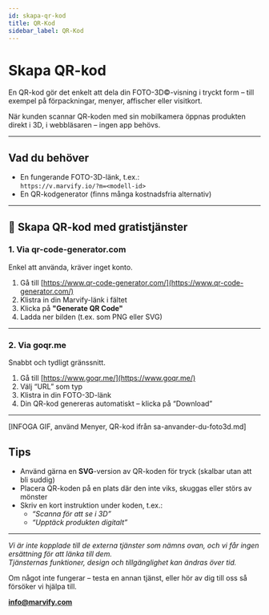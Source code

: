 ```yaml
---
id: skapa-qr-kod
title: QR-Kod
sidebar_label: QR-Kod
---
```

# Skapa QR-kod

En QR-kod gör det enkelt att dela din FOTO-3D©-visning i tryckt form – till exempel på förpackningar, menyer, affischer eller visitkort.

När kunden scannar QR-koden med sin mobilkamera öppnas produkten direkt i 3D, i webbläsaren – ingen app behövs.

---

## Vad du behöver

- En fungerande FOTO-3D-länk, t.ex.:  
  `https://v.marvify.io/?m=<modell-id>`  
- En QR-kodgenerator (finns många kostnadsfria alternativ)

---

## 🔧 Skapa QR-kod med gratistjänster

### 1. **Via qr-code-generator.com**

Enkel att använda, kräver inget konto.

1. Gå till [https://www.qr-code-generator.com/](https://www.qr-code-generator.com/)
2. Klistra in din Marvify-länk i fältet
3. Klicka på **"Generate QR Code"**
4. Ladda ner bilden (t.ex. som PNG eller SVG)

---

### 2. **Via goqr.me**

Snabbt och tydligt gränssnitt.

1. Gå till [https://www.goqr.me/](https://www.goqr.me/)
2. Välj “URL” som typ
3. Klistra in din FOTO-3D-länk
4. Din QR-kod genereras automatiskt – klicka på “Download”

---

[INFOGA GIF, använd Menyer, QR-kod ifrån sa-anvander-du-foto3d.md]

## Tips

- Använd gärna en **SVG**-version av QR-koden för tryck (skalbar utan att bli suddig)
- Placera QR-koden på en plats där den inte viks, skuggas eller störs av mönster
- Skriv en kort instruktion under koden, t.ex.:
  - *“Scanna för att se i 3D”*
  - *“Upptäck produkten digitalt”*

---

*Vi är inte kopplade till de externa tjänster som nämns ovan, och vi får ingen ersättning för att länka till dem.  
Tjänsternas funktioner, design och tillgänglighet kan ändras över tid.*

Om något inte fungerar – testa en annan tjänst, eller hör av dig till oss så försöker vi hjälpa till.

**[info@marvify.com](mailto:info@marvify.com)**
